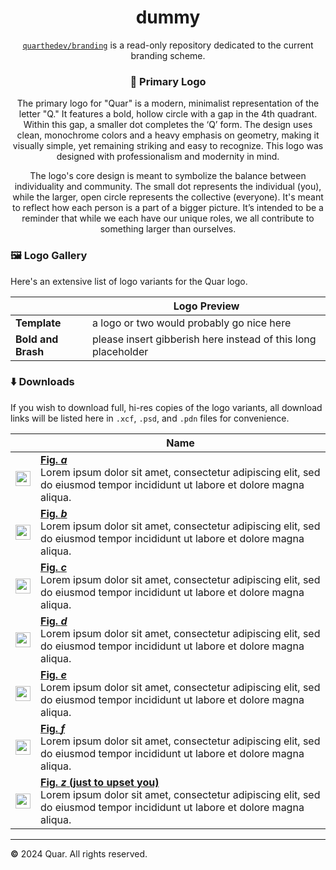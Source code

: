 <h1 style="text-align:center;">dummy</h1>
<p style="text-align:center;"><a href="https://github.com/QuarTheDev/branding"><code>quarthedev/branding</code></a> is a read-only repository dedicated to the current branding scheme.</p>
<h3 style="text-align:center;">🏅 Primary Logo</h3>

<p style="text-align:center;">The primary logo for "Quar" is a modern, minimalist representation of the letter "Q." It features a bold, hollow circle with a gap in the 4th quadrant. Within this gap, a smaller dot completes the ‘Q’ form. The design uses clean, monochrome colors and a heavy emphasis on geometry, making it visually simple, yet remaining striking and easy to recognize. This logo was designed with professionalism and modernity in mind.</p>
<p style="text-align:center;">The logo's core design is meant to symbolize the balance between individuality and community. The small dot represents the individual (you), while the larger, open circle represents the collective (everyone). It's meant to reflect how each person is a part of a bigger picture. It’s intended to be a reminder that while we each have our unique roles, we all contribute to something larger than ourselves.</p>

### 🖼️ Logo Gallery
Here's an extensive list of logo variants for the Quar logo.

| |Logo Preview|
|-|-|
|**Template**|a logo or two would probably go nice here|
|**Bold and Brash**|please insert gibberish here instead of this long placeholder|


### ⬇️ Downloads
If you wish to download full, hi-res copies of the logo variants, all download links will be listed here in `.xcf`, `.psd`, and `.pdn` files for convenience.

| | Name |
|-|------|
|<a href="https://"><img src="https://github.com/QuarTheDev/userscripts/blob/main/.github/images/download.png?raw=true" width="24px" alt="⬇️" title="Install Userscript">|**[Fig. *a*](https://)**<br>Lorem ipsum dolor sit amet, consectetur adipiscing elit, sed do eiusmod tempor incididunt ut labore et dolore magna aliqua.
|<a href="https://"><img src="https://github.com/QuarTheDev/userscripts/blob/main/.github/images/download.png?raw=true" width="24px" alt="⬇️" title="Install Userscript">|**[Fig. *b*](https://)**<br>Lorem ipsum dolor sit amet, consectetur adipiscing elit, sed do eiusmod tempor incididunt ut labore et dolore magna aliqua.
|<a href="https://"><img src="https://github.com/QuarTheDev/userscripts/blob/main/.github/images/download.png?raw=true" width="24px" alt="⬇️" title="Install Userscript">|**[Fig. *c*](https://)**<br>Lorem ipsum dolor sit amet, consectetur adipiscing elit, sed do eiusmod tempor incididunt ut labore et dolore magna aliqua.
|<a href="https://"><img src="https://github.com/QuarTheDev/userscripts/blob/main/.github/images/download.png?raw=true" width="24px" alt="⬇️" title="Install Userscript">|**[Fig. *d*](https://)**<br>Lorem ipsum dolor sit amet, consectetur adipiscing elit, sed do eiusmod tempor incididunt ut labore et dolore magna aliqua.
|<a href="https://"><img src="https://github.com/QuarTheDev/userscripts/blob/main/.github/images/download.png?raw=true" width="24px" alt="⬇️" title="Install Userscript">|**[Fig. *e*](https://)**<br>Lorem ipsum dolor sit amet, consectetur adipiscing elit, sed do eiusmod tempor incididunt ut labore et dolore magna aliqua.
|<a href="https://"><img src="https://github.com/QuarTheDev/userscripts/blob/main/.github/images/download.png?raw=true" width="24px" alt="⬇️" title="Install Userscript">|**[Fig. *f*](https://)**<br>Lorem ipsum dolor sit amet, consectetur adipiscing elit, sed do eiusmod tempor incididunt ut labore et dolore magna aliqua.
|<a href="https://"><img src="https://github.com/QuarTheDev/userscripts/blob/main/.github/images/download.png?raw=true" width="24px" alt="⬇️" title="Install Userscript">|**[Fig. *z* (just to upset you)](https://)**<br>Lorem ipsum dolor sit amet, consectetur adipiscing elit, sed do eiusmod tempor incididunt ut labore et dolore magna aliqua.

---
**&copy;** 2024 Quar. All rights reserved.